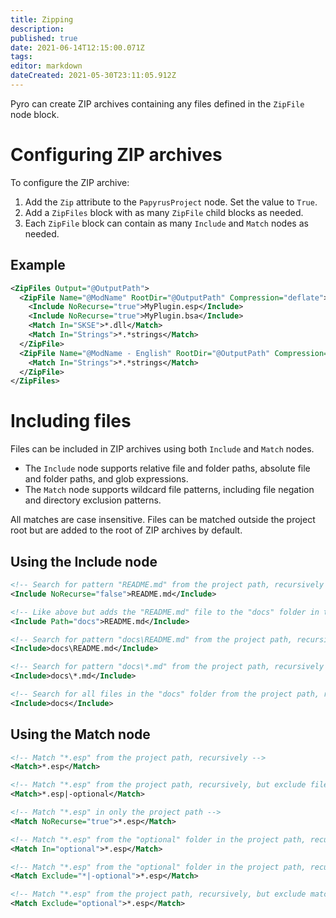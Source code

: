 ```yaml
---
title: Zipping
description: 
published: true
date: 2021-06-14T12:15:00.071Z
tags: 
editor: markdown
dateCreated: 2021-05-30T23:11:05.912Z
---
```


Pyro can create ZIP archives containing any files defined in the `ZipFile` node block.


# Configuring ZIP archives

To configure the ZIP archive:

1. Add the `Zip` attribute to the `PapyrusProject` node. Set the value to `True`.
2. Add a `ZipFiles` block with as many `ZipFile` child blocks as needed.
3. Each `ZipFile` block can contain as many `Include` and `Match` nodes as needed.


## Example

```xml
<ZipFiles Output="@OutputPath">
  <ZipFile Name="@ModName" RootDir="@OutputPath" Compression="deflate">
    <Include NoRecurse="true">MyPlugin.esp</Include>
    <Include NoRecurse="true">MyPlugin.bsa</Include>
    <Match In="SKSE">*.dll</Match>
    <Match In="Strings">*.*strings</Match>
  </ZipFile>
  <ZipFile Name="@ModName - English" RootDir="@OutputPath" Compression="deflate">
    <Match In="Strings">*.*strings</Match>
  </ZipFile>
</ZipFiles>
```


# Including files

Files can be included in ZIP archives using both `Include` and `Match` nodes.

- The `Include` node supports relative file and folder paths, absolute file and folder paths, and glob expressions.
- The `Match` node supports wildcard file patterns, including file negation and directory exclusion patterns.

All matches are case insensitive. Files can be matched outside the project root but are added to the root of ZIP archives by default.


## Using the Include node

```xml
<!-- Search for pattern "README.md" from the project path, recursively if not found in the project root -->
<Include NoRecurse="false">README.md</Include>

<!-- Like above but adds the "README.md" file to the "docs" folder in the ZIP archive -->
<Include Path="docs">README.md</Include>

<!-- Search for pattern "docs\README.md" from the project path, recursively if not found from the project root -->
<Include>docs\README.md</Include>

<!-- Search for pattern "docs\*.md" from the project path, recursively -->
<Include>docs\*.md</Include>

<!-- Search for all files in the "docs" folder from the project path, recursively -->
<Include>docs</Include>
```


## Using the Match node

```xml
<!-- Match "*.esp" from the project path, recursively -->
<Match>*.esp</Match>

<!-- Match "*.esp" from the project path, recursively, but exclude file matches starting with "optional" -->
<Match>*.esp|-optional</Match>

<!-- Match "*.esp" in only the project path -->
<Match NoRecurse="true">*.esp</Match>

<!-- Match "*.esp" from the "optional" folder in the project path, recursively -->
<Match In="optional">*.esp</Match>

<!-- Match "*.esp" from the "optional" folder in the project path, recursively -->
<Match Exclude="*|-optional">*.esp</Match>

<!-- Match "*.esp" from the project path, recursively, but exclude matches in the "optional" folder -->
<Match Exclude="optional">*.esp</Match>
```